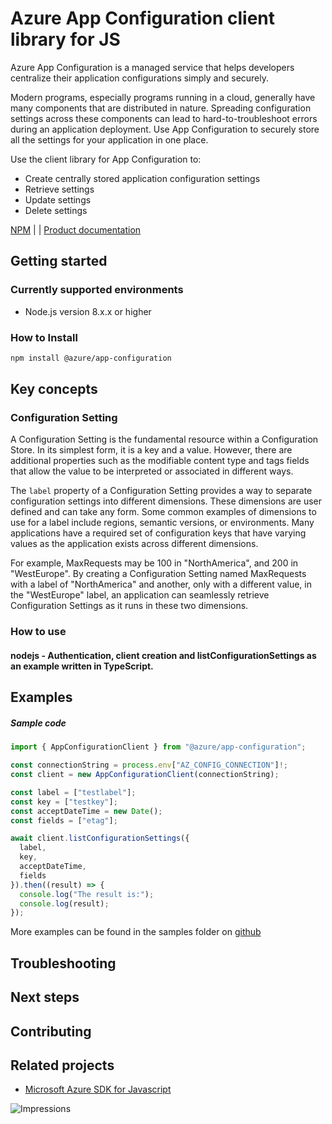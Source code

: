 # Azure App Configuration client library for JS

Azure App Configuration is a managed service that helps developers centralize their application configurations simply and securely.

Modern programs, especially programs running in a cloud, generally have many components that are distributed in nature. Spreading configuration settings across these components can lead to hard-to-troubleshoot errors during an application deployment. Use App Configuration to securely store all the settings for your application in one place.

Use the client library for App Configuration to:

* Create centrally stored application configuration settings
* Retrieve settings
* Update settings
* Delete settings

[NPM](https://www.npmjs.com/package/@azure/app-configuration) | []() | [Product documentation](https://docs.microsoft.com/en-us/azure/azure-app-configuration/)

## Getting started

### Currently supported environments

- Node.js version 8.x.x or higher

### How to Install

```bash
npm install @azure/app-configuration
```

## Key concepts

### Configuration Setting

A Configuration Setting is the fundamental resource within a Configuration Store.
In its simplest form, it is a key and a value. However, there are additional properties such as 
the modifiable content type and tags fields that allow the value to be interpreted or associated 
in different ways.

The `label` property of a Configuration Setting provides a way to separate configuration settings 
into different dimensions. These dimensions are user defined and can take any form. Some common 
examples of dimensions to use for a label include regions, semantic versions, or environments. 
Many applications have a required set of configuration keys that have varying values as the 
application exists across different dimensions.

For example, MaxRequests may be 100 in "NorthAmerica", and 200 in "WestEurope". By creating a 
Configuration Setting named MaxRequests with a label of "NorthAmerica" and another, only with 
a different value, in the "WestEurope" label, an application can seamlessly retrieve 
Configuration Settings as it runs in these two dimensions.

### How to use

#### nodejs - Authentication, client creation and listConfigurationSettings as an example written in TypeScript.

## Examples

##### Sample code

```typescript
import { AppConfigurationClient } from "@azure/app-configuration";

const connectionString = process.env["AZ_CONFIG_CONNECTION"]!;
const client = new AppConfigurationClient(connectionString);

const label = ["testlabel"];
const key = ["testkey"];
const acceptDateTime = new Date();
const fields = ["etag"];

await client.listConfigurationSettings({
  label,
  key,
  acceptDateTime,
  fields
}).then((result) => {
  console.log("The result is:");
  console.log(result);
});

```

More examples can be found in the samples folder on [github](https://github.com/Azure/azure-sdk-for-js/tree/master/sdk/appconfiguration/app-configuration/samples)

## Troubleshooting

## Next steps

## Contributing

## Related projects

- [Microsoft Azure SDK for Javascript](https://github.com/Azure/azure-sdk-for-js)

![Impressions](https://azure-sdk-impressions.azurewebsites.net/api/impressions/azure-sdk-for-js/sdk/appconfiguration/app-config/README.png)
